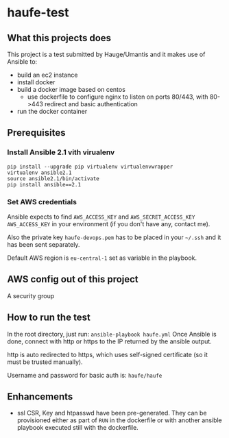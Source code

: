 # haufe-test

## What this projects does
This project is a test submitted by Hauge/Umantis and it makes use of Ansible to:
- build an ec2 instance
- install docker
- build a docker image based on centos
  - use dockerfile to configure nginx to listen on ports 80/443, with 80->443 redirect and basic authentication
- run the docker container

## Prerequisites

### Install Ansible 2.1 vith virualenv
```shell
pip install --upgrade pip virtualenv virtualenvwrapper
virtualenv ansible2.1
source ansible2.1/bin/activate
pip install ansible==2.1
```
### Set AWS credentials
Ansible expects to find `AWS_ACCESS_KEY` and `AWS_SECRET_ACCESS_KEY AWS_ACCESS_KEY` in your environment (if you don't have any, contact me).

Also the private key `haufe-devops.pem` has to be placed in your `~/.ssh` and it has been sent separately.

Default AWS region is `eu-central-1` set as variable in the playbook.

## AWS config out of this project
A security group

## How to run the test
In the root directory, just run:
`ansible-playbook haufe.yml`
Once Ansible is done, connect with http or https to the IP returned by the ansible output.

http is auto redirected to https, which uses self-signed certificate (so it must be trusted manually).

Username and password for basic auth is: `haufe/haufe`

## Enhancements
- ssl CSR, Key and htpasswd have been pre-generated. They can be provisioned either as part of `RUN` in the dockerfile or with another ansible playbook executed still with the dockerfile.
